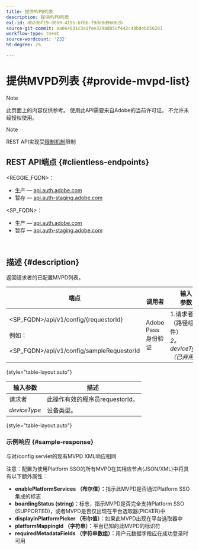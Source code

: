 ```yaml
---
title: 提供MVPD列表
description: 提供MVPD列表
exl-id: db2d8f19-d0b9-4195-bf0b-f9de0d96062b
source-git-commit: ea064031c3a1fee3298d85cf442c40bd4bb56281
workflow-type: tm+mt
source-wordcount: '232'
ht-degree: 2%

---
```


# 提供MVPD列表 {#provide-mvpd-list}

>[!NOTE]
>
>此页面上的内容仅供参考。 使用此API需要来自Adobe的当前许可证。 不允许未经授权使用。

>[!NOTE]
>
> REST API实现受[限制机制](/help/authentication/throttling-mechanism.md)限制

## REST API端点 {#clientless-endpoints}

&lt;REGGIE_FQDN>：

* 生产 — [api.auth.adobe.com](http://api.auth.adobe.com/)
* 暂存 — [api.auth-staging.adobe.com](http://api.auth-staging.adobe.com/)

&lt;SP_FQDN>：

* 生产 — [api.auth.adobe.com](http://api.auth.adobe.com/)
* 暂存 — [api.auth-staging.adobe.com](http://api.auth-staging.adobe.com/)

</br>

## 描述 {#description}

返回请求者的已配置MVPD列表。

| 端点 | </br>调用者 | 输入   </br>参数 | HTTP </br>方法 | 响应 | HTTP </br>响应 |
| --- | --- | --- | --- | --- | --- |
| &lt;SP_FQDN>/api/v1/config/{requestorId}</br></br>例如：</br></br>&lt;SP_FQDN>/api/v1/config/sampleRequestorId | Adobe Pass 身份验证 | 1.请求者</br>    （路径组件）</br>_2。  deviceType（已弃用）_ | GET | 包含MVPD列表的XML或JSON。 | 200 |

{style="table-layout:auto"}


| 输入参数 | 描述 |
| --------------- | ------------------------------------------------------------- |
| 请求者 | 此操作有效的程序员requestorId。 |
| *deviceType* | 设备类型。 |

{style="table-layout:auto"}

### 示例响应 {#sample-response}

与对/config servlet的现有MVPD XML响应相同

注意：配置为使用Platform SSO的所有MVPD在其相应节点(JSON/XML)中将具有以下额外属性：

* **enablePlatformServices （布尔值）：**&#x200B;指示此MVPD是否通过Platform SSO集成的标志
* **boardingStatus (string)：**&#x200B;标志，指示MVPD是否完全支持Platform SSO (SUPPORTED)，或者MVPD是否仅出现在平台选取器(PICKER)中
* **displayInPlatformPicker （布尔值）：**&#x200B;如果此MVPD出现在平台选取器中
* **platformMappingId （字符串）：**&#x200B;平台已知的此MVPD的标识符
* **requiredMetadataFields （字符串数组）：**&#x200B;用户元数据字段应在成功登录时可用
